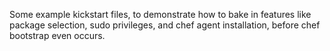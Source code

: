 Some example kickstart files, to demonstrate how to bake in features like package selection, sudo privileges, and chef agent installation, before chef 
bootstrap even occurs.
